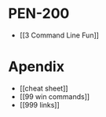 # PEN-200
- [[3 Command Line Fun]]

# Apendix
- [[cheat sheet]]
- [[99 win commands]]
- [[999 links]]
